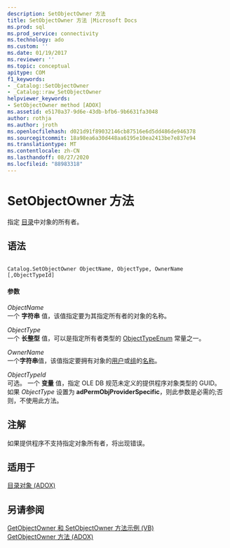 ```yaml
---
description: SetObjectOwner 方法
title: SetObjectOwner 方法 |Microsoft Docs
ms.prod: sql
ms.prod_service: connectivity
ms.technology: ado
ms.custom: ''
ms.date: 01/19/2017
ms.reviewer: ''
ms.topic: conceptual
apitype: COM
f1_keywords:
- _Catalog::SetObjectOwner
- _Catalog::raw_SetObjectOwner
helpviewer_keywords:
- SetObjectOwner method [ADOX]
ms.assetid: e5170a37-9d6e-43db-bfb6-9b6631fa3048
author: rothja
ms.author: jroth
ms.openlocfilehash: d021d91f89032146cb87516e6d5dd486de946378
ms.sourcegitcommit: 18a98ea6a30d448aa6195e10ea2413be7e837e94
ms.translationtype: MT
ms.contentlocale: zh-CN
ms.lasthandoff: 08/27/2020
ms.locfileid: "88983318"
---
```

# <a name="setobjectowner-method"></a>SetObjectOwner 方法
指定 [目录](./catalog-object-adox.md)中对象的所有者。  
  
## <a name="syntax"></a>语法  
  
```  
  
Catalog.SetObjectOwner ObjectName, ObjectType, OwnerName [,ObjectTypeId]  
```  
  
#### <a name="parameters"></a>参数  
 *ObjectName*  
 一个 **字符串** 值，该值指定要为其指定所有者的对象的名称。  
  
 *ObjectType*  
 一个 **长整型** 值，可以是指定所有者类型的 [ObjectTypeEnum](./objecttypeenum.md) 常量之一。  
  
 *OwnerName*  
 一个**字符串**值，该值指定要拥有对象的[用户](./user-object-adox.md)或[组](./group-object-adox.md)的[名称](./name-property-adox.md)。  
  
 *ObjectTypeId*  
 可选。 一个 **变量** 值，指定 OLE DB 规范未定义的提供程序对象类型的 GUID。 如果 *ObjectType* 设置为 **adPermObjProviderSpecific**，则此参数是必需的;否则，不使用此方法。  
  
## <a name="remarks"></a>注解  
 如果提供程序不支持指定对象所有者，将出现错误。  
  
## <a name="applies-to"></a>适用于  
 [目录对象 (ADOX)](./catalog-object-adox.md)  
  
## <a name="see-also"></a>另请参阅  
 [GetObjectOwner 和 SetObjectOwner 方法示例 (VB) ](./getobjectowner-and-setobjectowner-methods-example-vb.md)   
 [GetObjectOwner 方法 (ADOX)](./getobjectowner-method-adox.md)